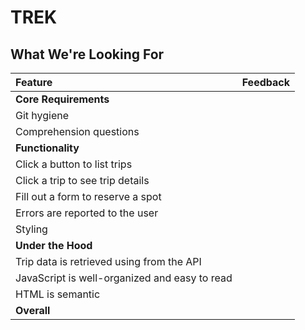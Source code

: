 # TREK
## What We're Looking For

Feature | Feedback
:------------- | :-------------
**Core Requirements** |
Git hygiene |
Comprehension questions |
**Functionality** |
Click a button to list trips |
Click a trip to see trip details |
Fill out a form to reserve a spot |
Errors are reported to the user |
Styling | 
**Under the Hood** |
Trip data is retrieved using from the API |
JavaScript is well-organized and easy to read |
HTML is semantic |
**Overall** |
